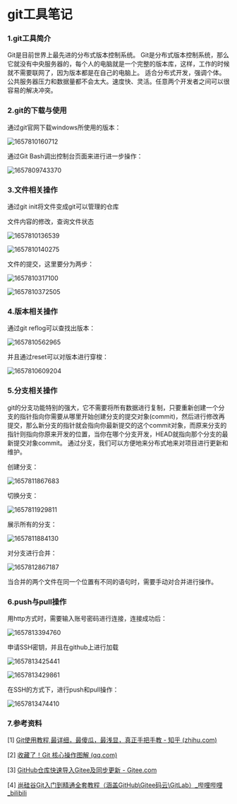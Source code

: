 # git工具笔记

### 1.git工具简介

   Git是目前世界上最先进的分布式版本控制系统。  Git是分布式版本控制系统，那么它就没有中央服务器的，每个人的电脑就是一个完整的版本库，这样，工作的时候就不需要联网了，因为版本都是在自己的电脑上。  适合分布式开发，强调个体。公共服务器压力和数据量都不会太大。速度快、灵活。任意两个开发者之间可以很容易的解决冲突。 

### 2.git的下载与使用

  通过git官网下载windows所使用的版本：

![1657810160712](C:\Users\17799\AppData\Roaming\Typora\typora-user-images\1657810160712.png)

  通过Git Bash调出控制台页面来进行进一步操作：

![1657809743370](C:\Users\17799\AppData\Roaming\Typora\typora-user-images\1657809743370.png)

### 3.文件相关操作

  通过git init将文件变成git可以管理的仓库

  文件内容的修改，查询文件状态

![1657810136539](C:\Users\17799\AppData\Roaming\Typora\typora-user-images\1657810136539.png)

![1657810140275](C:\Users\17799\AppData\Roaming\Typora\typora-user-images\1657810140275.png)

  文件的提交，这里要分为两步：

![1657810317100](C:\Users\17799\AppData\Roaming\Typora\typora-user-images\1657810317100.png)

  

![1657810372505](C:\Users\17799\AppData\Roaming\Typora\typora-user-images\1657810372505.png)

### 4.版本相关操作

  通过git reflog可以查找出版本：

![1657810562965](C:\Users\17799\AppData\Roaming\Typora\typora-user-images\1657810562965.png)

  并且通过reset可以对版本进行穿梭：

![1657810609204](C:\Users\17799\AppData\Roaming\Typora\typora-user-images\1657810609204.png)

### 5.分支相关操作

   git的分支功能特别的强大，它不需要将所有数据进行复制，只要重新创建一个分支的指针指向你需要从哪里开始创建分支的提交对象(commit)，然后进行修改再提交，那么新分支的指针就会指向你最新提交的这个commit对象，而原来分支的指针则指向你原来开发的位置，当你在哪个分支开发，HEAD就指向那个分支的最新提交对象commit。 通过分支，我们可以方便地来分布式地来对项目进行更新和维护。

  创建分支：

![1657811867683](C:\Users\17799\AppData\Roaming\Typora\typora-user-images\1657811867683.png)

  切换分支：

![1657811929811](C:\Users\17799\AppData\Roaming\Typora\typora-user-images\1657811929811.png)

  展示所有的分支：

![1657811884130](C:\Users\17799\AppData\Roaming\Typora\typora-user-images\1657811884130.png)

  

  对分支进行合并：

![1657812867187](C:\Users\17799\AppData\Roaming\Typora\typora-user-images\1657812867187.png)

  当合并的两个文件在同一个位置有不同的语句时，需要手动对合并进行操作。

### 6.push与pull操作

  用http方式时，需要输入账号密码进行连接，连接成功后：

![1657813394760](C:\Users\17799\AppData\Roaming\Typora\typora-user-images\1657813394760.png)

  申请SSH密钥，并且在github上进行加载

![1657813425441](C:\Users\17799\AppData\Roaming\Typora\typora-user-images\1657813425441.png)

![1657813429861](C:\Users\17799\AppData\Roaming\Typora\typora-user-images\1657813429861.png)

  在SSH的方式下，进行push和pull操作：

![1657813474410](C:\Users\17799\AppData\Roaming\Typora\typora-user-images\1657813474410.png)

### 7.参考资料

[1] [Git使用教程,最详细，最傻瓜，最浅显，真正手把手教 - 知乎 (zhihu.com)](https://zhuanlan.zhihu.com/p/30044692) 

[2] [收藏了！Git 核心操作图解 (qq.com)](https://mp.weixin.qq.com/s/Fg5rht0k583YvHD0pMJ_BQ) 

[3] [GitHub仓库快速导入Gitee及同步更新 - Gitee.com](https://gitee.com/help/articles/4284#article-header1) 

[4] [尚硅谷Git入门到精通全套教程（涵盖GitHub\Gitee码云\GitLab）_哔哩哔哩_bilibili](https://www.bilibili.com/video/BV1vy4y1s7k6?p=16&vd_source=2e2e5482b016884769e4190397c8bfbb) 